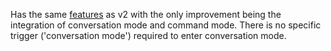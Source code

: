 Has the same [features](https://github.com/sairaghav/Ego/blob/master/ego_v2/README.md) as v2 with the only improvement being the integration of conversation mode and command mode. There is no specific trigger ('conversation mode') required to enter conversation mode.